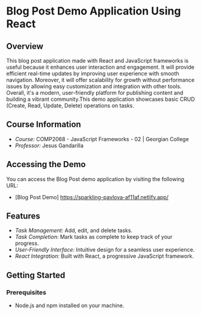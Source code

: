 # Blog Post Demo Application Using React

## Overview

This blog post application made with React and JavaScript frameworks is useful because it enhances user interaction and engagement. It will provide efficient real-time updates by improving user experience with smooth navigation. Moreover, it will offer scalability for growth without performance issues by allowing easy customization and integration with other tools. Overall, it's a modern, user-friendly platform for publishing content and building a vibrant community.This demo application showcases basic CRUD (Create, Read, Update, Delete) operations on tasks.

## Course Information

- *Course:* COMP2068 - JavaScript Frameworks - 02 | Georgian College
- *Professor:* Jesus Gandarilla

## Accessing the Demo

You can access the Blog Post demo application by visiting the following URL:
- [Blog Post Demo] https://sparkling-pavlova-af11af.netlify.app/

## Features

- *Task Management:* Add, edit, and delete tasks.
- *Task Completion:* Mark tasks as complete to keep track of your progress.
- *User-Friendly Interface:* Intuitive design for a seamless user experience.
- *React Integration:* Built with React, a progressive JavaScript framework.

## Getting Started

### Prerequisites

- Node.js and npm installed on your machine.
